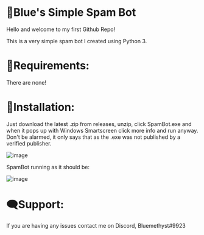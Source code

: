 # 🤖Blue's Simple Spam Bot

Hello and welcome to my first Github Repo!

This is a very simple spam bot I created using Python 3.

# 📄Requirements:
There are none! 

# 💾Installation:

Just download the latest .zip from releases, unzip, click SpamBot.exe and when it pops up with Windows Smartscreen click more info and run anyway. 
Don't be alarmed, it only says that as the .exe was not published by a verified publisher.

![image](https://user-images.githubusercontent.com/88925092/199856147-09cb3d6a-6c05-4420-acd1-4f320a52467a.png)

SpamBot running as it should be:

![image](https://user-images.githubusercontent.com/88925092/199856239-7659c56b-7cea-442a-90ff-ebd5ffa0feed.png)


# 🗨Support:
If you are having any issues contact me on Discord, Bluemethyst#9923
